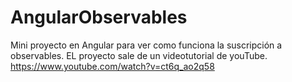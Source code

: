 # AngularObservables

Mini proyecto en Angular para ver como funciona la suscripción a observables. EL proyecto sale de un videotutorial de youTube.
https://www.youtube.com/watch?v=ct6q_ao2q58
